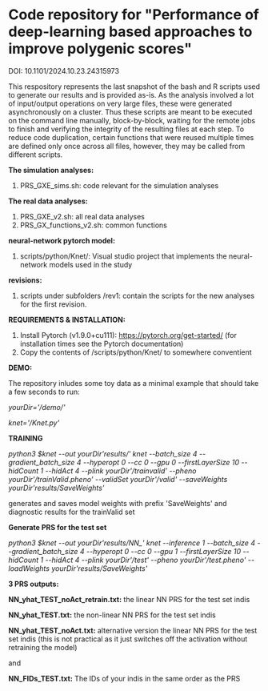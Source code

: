 
# Code repository for "Performance of deep-learning based approaches to improve polygenic scores"

DOI: 10.1101/2024.10.23.24315973

This respository represents the last snapshot of the bash and R scripts used to generate our results and is provided as-is. As the analysis involved a lot of input/output operations on very large files, these were generated asynchronously on a cluster. Thus these scripts are meant to be executed on the command line manually, block-by-block, waiting for the remote jobs to finish and verifying the integrity of the resulting files at each step. To reduce code duplication, certain functions that were reused multiple times are defined only once across all files, however, they may be called from different scripts.

**The simulation analyses:**
1. PRS_GXE_sims.sh: code relevant for the simulation analyses

**The real data analyses:**
1. PRS_GXE_v2.sh: all real data analyses
2. PRS_GX_functions_v2.sh: common functions

**neural-network pytorch model:**
1. scripts/python/Knet/: Visual studio project that implements the neural-network models used in the study

**revisions:**
1. scripts under subfolders /rev1: contain the scripts for the new analyses for the first revision.

**REQUIREMENTS & INSTALLATION:**
1. Install Pytorch (v1.9.0+cu111): https://pytorch.org/get-started/
(for installation times see the Pytorch documentation)
2. Copy the contents of /scripts/python/Knet/ to somewhere conventient

**DEMO:**

The repository inludes some toy data as a minimal example that should take a few seconds to run:

*yourDir='<YOURPATH>/demo/'*

*knet='<YOURPATH>/Knet.py'*

**TRAINING**

*python3 $knet --out $yourDir$'results/' knet --batch_size 4 --gradient_batch_size 4 --hyperopt 0 --cc 0 --gpu 0 --firstLayerSize 10 --hidCount 1 --hidAct 4 --plink $yourDir$'/trainvalid' --pheno $yourDir$'/trainValid.pheno' --validSet $yourDir$'/valid' --saveWeights $yourDir$'results/SaveWeights'*

generates and saves model weights with prefix 'SaveWeights' and diagnostic results for the trainValid set 

**Generate PRS for the test set**

*python3 $knet --out $yourDir$'results/NN_' knet --inference 1 --batch_size 4 --gradient_batch_size 4 --hyperopt 0 --cc 0 --gpu 1 --firstLayerSize 10 --hidCount 1 --hidAct 4 --plink $yourDir$'/test' --pheno $yourDir$'/test.pheno' --loadWeights $yourDir$'results/SaveWeights'*

**3 PRS outputs:**

**NN_yhat_TEST_noAct_retrain.txt:** the linear NN PRS for the test set indis

**NN_yhat_TEST.txt:** the non-linear NN PRS for the test set indis

**NN_yhat_TEST_noAct.txt:** alternative version the linear NN PRS for the test set indis (this is not practical as it just switches off the activation without retraining the model)

and

**NN_FIDs_TEST.txt:** The IDs of your indis in the same order as the PRS
